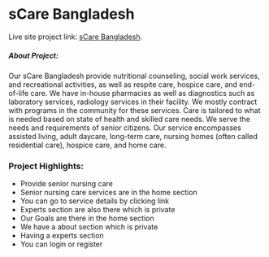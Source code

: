 # sCare Bangladesh

Live site project link: [sCare Bangladesh](https://scare-bangladesh.web.app).

##### About Project:
Our sCare Bangladesh provide nutritional counseling, social work services, and recreational activities, as well as respite care, hospice care, and end-of-life care. We have in-house pharmacies as well as diagnostics such as laboratory services, radiology services in their facility. We mostly contract with programs in the community for these services. Care is tailored to what is needed based on state of health and skilled care needs. We serve the needs and requirements of senior citizens. Our service encompasses assisted living, adult daycare, long-term care, nursing homes (often called residential care), hospice care, and home care.

### Project Highlights:
* Provide senior nursing care
* Senior nursing care services are in the home section
* You can go to service details by clicking link
* Experts section are also there which is private
* Our Goals are there in the home section
* We have a about section which is private
* Having a experts section
* You can login or register